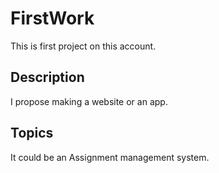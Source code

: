 # FirstWork
This is first project on this account.

## Description
I propose making a website or an app.

## Topics
It could be an Assignment management system.
